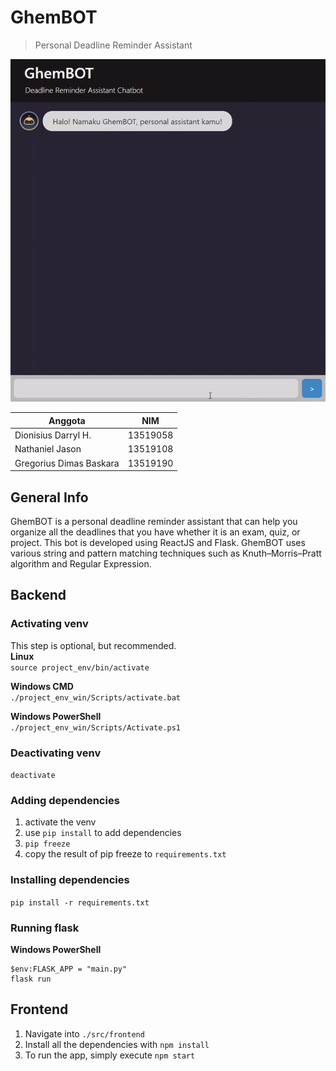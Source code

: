 # GhemBOT

> Personal Deadline Reminder Assistant

![](./demo.gif)

| Anggota                 | NIM      |
| ----------------------- | -------- |
| Dionisius Darryl H.     | 13519058 |
| Nathaniel Jason         | 13519108 |
| Gregorius Dimas Baskara | 13519190 |

## General Info

GhemBOT is a personal deadline reminder assistant that can help you organize all the deadlines that you have whether it is an exam, quiz, or project. This bot is developed using ReactJS and Flask. GhemBOT uses various string and pattern matching techniques such as Knuth–Morris–Pratt algorithm and Regular Expression.

## Backend

### Activating venv

This step is optional, but recommended.  
**Linux**  
`source project_env/bin/activate`

**Windows CMD**  
`./project_env_win/Scripts/activate.bat`

**Windows PowerShell**  
`./project_env_win/Scripts/Activate.ps1`

### Deactivating venv

`deactivate`

### Adding dependencies

1. activate the venv
2. use `pip install` to add dependencies
3. `pip freeze`
4. copy the result of pip freeze to `requirements.txt`

### Installing dependencies

`pip install -r requirements.txt`

### Running flask

**Windows PowerShell**

```
$env:FLASK_APP = "main.py"
flask run
```

## Frontend

1. Navigate into `./src/frontend`
2. Install all the dependencies with `npm install`
3. To run the app, simply execute `npm start`
